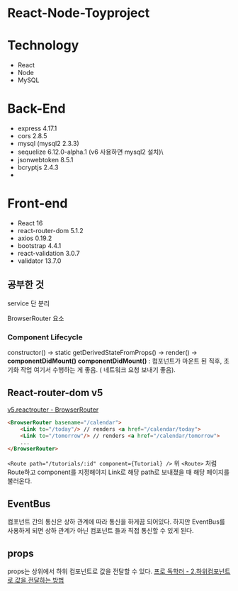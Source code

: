 # React-Node-Toyproject 

# Technology
- React
- Node
- MySQL

# Back-End
- express 4.17.1
- cors 2.8.5 
- mysql (mysql2 2.3.3)
- sequelize 6.12.0-alpha.1 (v6 사용하면 mysql2 설치)\
- jsonwebtoken 8.5.1
- bcryptjs 2.4.3
- 
# Front-end 
- React 16
- react-router-dom 5.1.2
- axios 0.19.2
- bootstrap 4.4.1
- react-validation 3.0.7
- validator 13.7.0

## 공부한 것
service 단 분리

BrowserRouter 요소

### Component Lifecycle
constructor() -> static getDerivedStateFromProps() -> render() -> **componentDidMount()**
**componentDidMount()** : 컴포넌트가 마운트 된 직후, 초기화 작업 여기서 수행하는 게 좋음. ( 네트워크 요청 보내기 좋음).

## React-router-dom v5
[v5.reactrouter - BrowserRouter](https://v5.reactrouter.com/web/api/BrowserRouter)

```html
<BrowserRouter basename="/calendar">
    <Link to="/today"/> // renders <a href="/calendar/today">
    <Link to="/tomorrow"/> // renders <a href="/calendar/tomorrow">
    ...
</BrowserRouter>
```

`<Route path="/tutorials/:id" component={Tutorial} />`
위 `<Route>` 처럼 Route하고 component를 지정해야지 Link로 해당 path로 보내졌을 때 해당 페이지를 불러온다.

## EventBus
컴포넌트 간의 통신은 상하 관계에 따라 통신을 하게끔 되어있다. 하지만 EventBus를 사용하게 되면 상하 관계가 아닌 컴포넌트 들과 직접 통신할 수 있게 된다.

## props
props는 상위에서 하위 컴포넌트로 값을 전달할 수 있다.
[프로 독학러 - 2.하위컴포넌트로 값을 전달하는 방법](https://pro-self-studier.tistory.com/38)
